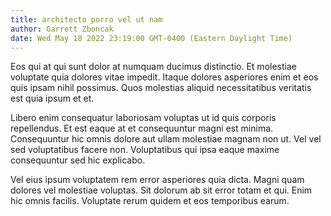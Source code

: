 ```yaml
---
title: architecto porro vel ut nam
author: Garrett Zboncak
date: Wed May 18 2022 23:19:00 GMT-0400 (Eastern Daylight Time)
---
```

Eos qui at qui sunt dolor at numquam ducimus distinctio. Et molestiae voluptate quia dolores vitae impedit. Itaque dolores asperiores enim et eos quis ipsam nihil possimus. Quos molestias aliquid necessitatibus veritatis est quia ipsum et et.

 Libero enim consequatur laboriosam voluptas ut id quis corporis repellendus. Et est eaque at et consequuntur magni est minima. Consequuntur hic omnis dolore aut ullam molestiae magnam non ut. Vel vel sed voluptatibus facere non. Voluptatibus qui ipsa eaque maxime consequuntur sed hic explicabo.

 Vel eius ipsum voluptatem rem error asperiores quia dicta. Magni quam dolores vel molestiae voluptas. Sit dolorum ab sit error totam et qui. Enim hic omnis facilis. Voluptate rerum quidem et eos temporibus earum.